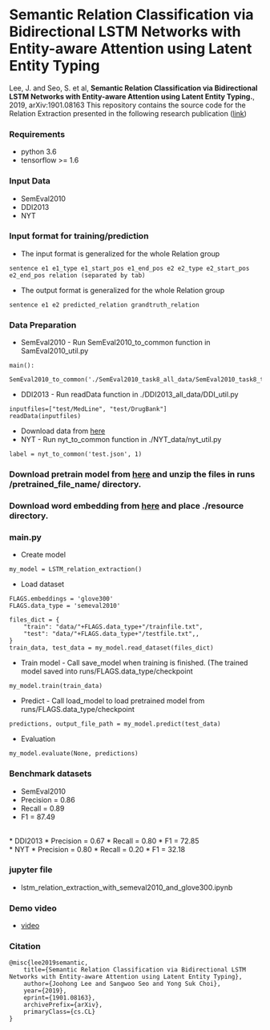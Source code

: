 # Semantic Relation Classification via Bidirectional LSTM Networks with Entity-aware Attention using Latent Entity Typing
Lee, J. and Seo, S. et al, **Semantic Relation Classification via Bidirectional LSTM Networks with Entity-aware Attention using Latent Entity Typing.**, 2019, arXiv:1901.08163
This repository contains the source code for the Relation Extraction presented in the following research publication ([link](https://arxiv.org/pdf/1901.08163.pdf))

### Requirements<br>
* python 3.6
* tensorflow >= 1.6

### Input Data
* SemEval2010
* DDI2013
* NYT

### Input format for training/prediction
* The input format is generalized for the whole Relation group
```
sentence e1 e1_type e1_start_pos e1_end_pos e2 e2_type e2_start_pos e2_end_pos relation (separated by tab)
```
* The output format is generalized for the whole Relation group
```
sentence e1 e2 predicted_relation grandtruth_relation
```

### Data Preparation 
* SemEval2010 - Run SemEval2010_to_common function in SamEval2010_util.py
```
main():
  SemEval2010_to_common('./SemEval2010_task8_all_data/SemEval2010_task8_testing_keys/TEST_FILE_FULL.TXT')
```
* DDI2013 - Run readData function in ./DDI2013_all_data/DDI_util.py
```
inputfiles=["test/MedLine", "test/DrugBank"]
readData(inputfiles)
```
* Download data from [here](https://drive.google.com/open?id=1-t7gmA3cxrz3ybAfO5gPFYZxWEAzS4E7)
* NYT - Run nyt_to_common function in ./NYT_data/nyt_util.py
```
label = nyt_to_common('test.json', 1)
```

### Download pretrain model from [here](https://drive.google.com/open?id=1ZjmlWFsMS86ftdxrWdIuUAuG3Cmw9isq) and unzip the files in runs /pretrained_file_name/ directory.<br>

### Download word embedding from [here](https://drive.google.com/file/d/1FZj0I7PE7eHbYxVBu95UdQA21-xLVeef/view?usp=sharing) and place ./resource directory.<br>


### main.py
* Create model
```
my_model = LSTM_relation_extraction()
```
* Load dataset
```
FLAGS.embeddings = 'glove300'
FLAGS.data_type = 'semeval2010'

files_dict = {
    "train": "data/"+FLAGS.data_type+"/trainfile.txt",
    "test": "data/"+FLAGS.data_type+"/testfile.txt",,
}
train_data, test_data = my_model.read_dataset(files_dict)
```
* Train model - Call save_model when training is finished. (The trained model saved into runs/FLAGS.data_type/checkpoint
```
my_model.train(train_data)
```
* Predict - Call load_model to load pretrained model from runs/FLAGS.data_type/checkpoint
```
predictions, output_file_path = my_model.predict(test_data)
```
* Evaluation
```
my_model.evaluate(None, predictions)
```

### Benchmark datasets
* SemEval2010
* Precision = 0.86
* Recall = 0.89
* F1 = 87.49
<br>
* DDI2013
* Precision = 0.67
* Recall = 0.80
* F1 = 72.85
<br>
* NYT
* Precision = 0.80
* Recall = 0.20
* F1 = 32.18

### jupyter file
* lstm_relation_extraction_with_semeval2010_and_glove300.ipynb

### Demo video
*  [video](https://youtu.be/1gjygkaM984)<br>

### Citation
```
@misc{lee2019semantic,
    title={Semantic Relation Classification via Bidirectional LSTM Networks with Entity-aware Attention using Latent Entity Typing},
    author={Joohong Lee and Sangwoo Seo and Yong Suk Choi},
    year={2019},
    eprint={1901.08163},
    archivePrefix={arXiv},
    primaryClass={cs.CL}
}
```
